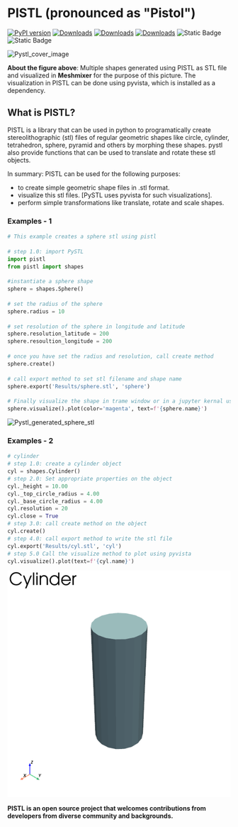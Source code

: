 # PISTL (pronounced as "Pistol")

[![PyPI version](https://badge.fury.io/py/pistl.svg)](https://badge.fury.io/py/pistl)
[![Downloads](https://pepy.tech/badge/pistl)](https://pepy.tech/project/pistl)
[![Downloads](https://pepy.tech/badge/pistl/month)](https://pepy.tech/project/pistl)
[![Downloads](https://pepy.tech/badge/pistl/week)](https://pepy.tech/project/pistl)
![Static Badge](https://img.shields.io/badge/coverage-88-yellow)
![Static Badge](https://img.shields.io/badge/Python-3.10%2B-blue)

![Pystl_cover_image](./assets/pystl_readme_cover.PNG)

**About the figure above**: Multiple shapes generated using PISTL as STL file and visualized in **Meshmixer** for the purpose of this picture. The visualization in PISTL can be done using pyvista, which is installed as a dependency.

## What is PISTL?

PISTL is a library that can be used in python to programatically create stereolithographic (stl) files of regular geometric shapes like circle, cylinder, tetrahedron, sphere, pyramid and others by morphing these shapes. pystl also provide functions that can be used to translate and rotate these stl objects.

In summary:
PISTL can be used for the following purposes:

- to create simple geometric shape files in .stl format.
- visualize this stl files. [PySTL uses pyvista for such visualizations].
- perform simple transformations like translate, rotate and scale shapes.

### Examples - 1

```python
# This example creates a sphere stl using pistl

# step 1.0: import PySTL
import pistl
from pistl import shapes

#instantiate a sphere shape
sphere = shapes.Sphere()

# set the radius of the sphere
sphere.radius = 10

# set resolution of the sphere in longitude and latitude
sphere.resolution_latitude = 200
sphere.resoultion_longitude = 200

# once you have set the radius and resolution, call create method
sphere.create()

# call export method to set stl filename and shape name
sphere.export('Results/sphere.stl', 'sphere')

# Finally visualize the shape in trame window or in a jupyter kernal using the visualize method.
sphere.visualize().plot(color='magenta', text=f'{sphere.name}')
```

![Pystl_generated_sphere_stl](./assets/sphere.png)

### Examples - 2

```python
# cylinder
# step 1.0: create a cylinder object
cyl = shapes.Cylinder()
# step 2.0: Set appropriate properties on the object
cyl._height = 10.00
cyl._top_circle_radius = 4.00
cyl._base_circle_radius = 4.00
cyl.resolution = 20
cyl.close = True
# step 3.0: call create method on the object
cyl.create()
# step 4.0: call export method to write the stl file
cyl.export('Results/cyl.stl', 'cyl')
# step 5.0 Call the visualize method to plot using pyvista
cyl.visualize().plot(text=f'{cyl.name}')
```

![Pystl_generated_cylinder_stl](./assets/cylinder.png)

**PISTL is an open source project that welcomes contributions from developers from diverse community and backgrounds.**
